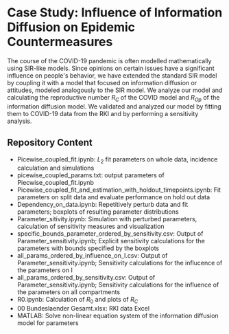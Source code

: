 # Case Study: Influence of Information Diffusion on Epidemic Countermeasures

The course of the COVID-19 pandemic is often modelled mathematically using SIR-like models. Since opinions on certain issues have a significant influence on people's behavior, we have extended the standard SIR model by coupling it with a model that focused on information diffusion or attitudes, modeled analogously to the SIR model. We analyze our model and calculating the reproductive number $R_C$ of the COVID model and $R_{Op}$ of the information diffusion model. We validated and analyzed our model by fitting them to COVID-19 data from the RKI and by performing a sensitivity analysis.

## Repository Content

- Picewise_coupled_fit.ipynb: $L_2$ fit parameters on whole data, incidence calculation and simulations
- picewise_coupled_params.txt: output parameters of Piecwise_coupled_fit.ipynb
- Picewise_coupled_fit_and_estimation_with_holdout_timepoints.ipynb: Fit parameters on split data and evaluate performance on hold out data
- Dependency_on_data.ipynb: Repetitively perturb data and fit parameters; boxplots of resulting parameter distributions
- Parameter_sitivity.ipynb: Simulation with perturbed parameters, calculation of sensitivity measures and visualization
- specific_bounds_parameter_ordered_by_sensitivity.csv: Output of Parameter_sensitivity.ipynb; Explicit sensitivity calculations for the parameters with bounds specified by the boxplots
- all_params_ordered_by_influence_on_I.csv: Output of Parameter_sensitivity.ipynb; Sensitivity calculations for the influcence of the parameters on I
- all_params_ordered_by_sensitivity.csv: Output of Parameter_sensitivity.ipynb; Sensitivity calculations for the influence of the parameters on all compartments
- R0.ipynb: Calculation of $R_0$ and plots of $R_C$
- 00 Bundeslaender Gesamt.xlsx: RKI data Excel
- MATLAB: Solve non-linear equation system of the information diffusion model for parameters


